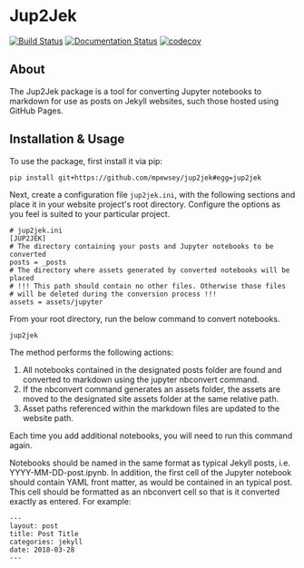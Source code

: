 # Jup2Jek

[![Build Status](https://travis-ci.com/mpewsey/jup2jek.svg?branch=master)](https://travis-ci.com/mpewsey/jup2jek)
[![Documentation Status](https://readthedocs.org/projects/jup2jek/badge/?version=latest)](https://jup2jek.readthedocs.io/en/latest/?badge=latest)
[![codecov](https://codecov.io/gh/mpewsey/jup2jek/branch/master/graph/badge.svg)](https://codecov.io/gh/mpewsey/jup2jek)


## About

The Jup2Jek package is a tool for converting Jupyter notebooks to
markdown for use as posts on Jekyll websites, such those hosted using GitHub
Pages.


## Installation & Usage

To use the package, first install it via pip:

```
pip install git+https://github.com/mpewsey/jup2jek#egg=jup2jek
```

Next, create a configuration file `jup2jek.ini`, with the following sections
and place it in your website project's root directory. Configure the options
as you feel is suited to your particular project.

```
# jup2jek.ini
[JUP2JEK]
# The directory containing your posts and Jupyter notebooks to be converted
posts = _posts
# The directory where assets generated by converted notebooks will be placed
# !!! This path should contain no other files. Otherwise those files
# will be deleted during the conversion process !!!
assets = assets/jupyter
```

From your root directory, run the below command to convert notebooks.

```
jup2jek
```

The method performs the following actions:

1. All notebooks contained in the designated posts folder are found
   and converted to markdown using the jupyter nbconvert command.
2. If the nbconvert command generates an assets folder, the assets
   are moved to the designated site assets folder at the same relative
   path.
3. Asset paths referenced within the markdown files are updated to
   the website path.

Each time you add additional notebooks, you will need to run this command again.

Notebooks should be named in the same format as typical Jekyll posts, i.e.
YYYY-MM-DD-post.ipynb. In addition, the first cell of the Jupyter notebook
should contain YAML front matter, as would be contained in an typical post.
This cell should be formatted as an nbconvert cell so that is it converted
exactly as entered. For example:

```
---
layout: post
title: Post Title
categories: jekyll
date: 2018-03-28
---
```
